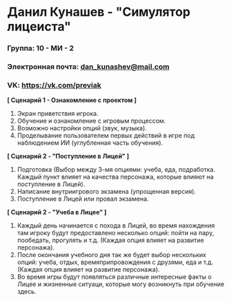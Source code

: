 # Данил Кунашев - "Симулятор лицеиста"

### Группа: 10 - МИ - 2
### Электронная почта: dan_kunashev@mail.com
### VK: https://vk.com/previak


**[ Сценарий 1 - Ознакомление с проектом ]**
1. Экран приветствия игрока.
2. Обучение и ознакомление с игровым процессом.
3. Возможно настройки опций (звук, музыка).
4. Проделывание пользователем первых действий в игре под наблюдением ИИ (углубленная часть обучения).

**[ Сценарий 2 - "Поступление в Лицей" ]**
1. Подготовка (Выбор между 3-мя опциями: учеба, еда, подработка. Каждый пункт влияет на качества персонажа, которые влияют на поступление в Лицей).
2. Написание внутриигрового экзамена (упрощенная версия).
3. Поступление в Лицей или провал экзамена.

**[ Сценарий 2 - "Учеба в Лицее" ]**
1. Каждый день начинается с похода в Лицей, во время нахождения там игроку будут предоставлено несколько опций: пойти на пару, пообедать, прогулять и т.д. (Каждая опция влияет на развитие персонажа).
2. После окончания учебного дня так же будет выбор нескольких опций: учеба, отдых, времяприпровождения с друзями, еда и т.д. (Каждая опция влияет на развитие персонажа).
3. Во время игры будут появляться различные интересные факты о Лицее и жизненные ситуаци, которые могу возникнуть при обучение здесь.
